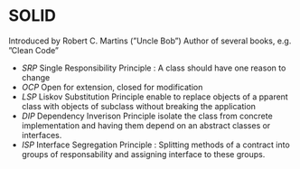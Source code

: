 # SOLID

Introduced by Robert C. Martins (”Uncle Bob”)
Author of several books, e.g. ”Clean Code”

* _SRP_ Single Responsibility Principle : A class should have one reason to change
* _OCP_ Open for extension, closed for modification 
* _LSP_ Liskov Substitution Principle enable to replace objects of a pparent class with objects of subclass without breaking the application 
* _DIP_ Dependency Inverison Principle isolate the class from concrete implementation and having them depend on an abstract classes or interfaces.  
* _ISP_ Interface Segregation Principle : Splitting methods of a contract into groups of responsability and assigning interface to these groups. 
